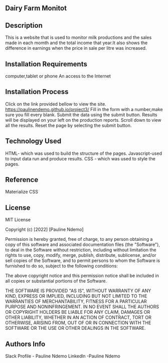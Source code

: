 ## Dairy Farm Monitot

## Description 
This is a website that is used to monitor milk productions and the sales made in each momth and the total income that year.It also shows the difference in earnings when the price in sale per litre was increased.

## Installation Requirements 
computer,tablet or phone
An access to the Internet

## Installation Process
 Click on the link provided bellow to view the site.
https://paulinendemo.github.io/project3/
Fill in the form with a number,make sure you fill every blank.
Submit the data using the submit button.
Results will be displayed on your left on the production reports.
Scroll down to view all the results.
Reset the page by selecting the submit button.
## Technology Used 
HTML- which was used to build the structure of the pages.
Javascript-used to input data run and produce results.
CSS - which was used to style the pages.

## Reference
Materialize CSS

## License 
MIT License

Copyright (c) [2022] [Pauline Ndemo]

Permission is hereby granted, free of charge, to any person obtaining a copy of this software and associated documentation files (the "Software"), to deal in the Software without restriction, including without limitation the rights to use, copy, modify, merge, publish, distribute, sublicense, and/or sell copies of the Software, and to permit persons to whom the Software is furnished to do so, subject to the following conditions:

The above copyright notice and this permission notice shall be included in all copies or substantial portions of the Software.

THE SOFTWARE IS PROVIDED "AS IS", WITHOUT WARRANTY OF ANY KIND, EXPRESS OR IMPLIED, INCLUDING BUT NOT LIMITED TO THE WARRANTIES OF MERCHANTABILITY, FITNESS FOR A PARTICULAR PURPOSE AND NONINFRINGEMENT. IN NO EVENT SHALL THE AUTHORS OR COPYRIGHT HOLDERS BE LIABLE FOR ANY CLAIM, DAMAGES OR OTHER LIABILITY, WHETHER IN AN ACTION OF CONTRACT, TORT OR OTHERWISE, ARISING FROM, OUT OF OR IN CONNECTION WITH THE SOFTWARE OR THE USE OR OTHER DEALINGS IN THE SOFTWARE.

## Authors Info 
Slack Profile - Pauline Ndemo
Linkedln -Pauline Ndemo